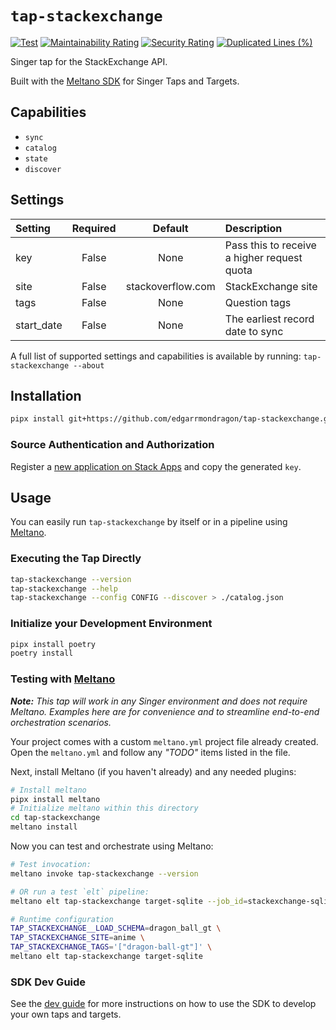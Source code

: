 # `tap-stackexchange`

[![Test](https://github.com/MeltanoLabs/tap-stackexchange/actions/workflows/test.yml/badge.svg)](https://github.com/MeltanoLabs/tap-stackexchange/actions/workflows/test.yml)
[![Maintainability Rating](https://sonarcloud.io/api/project_badges/measure?project=MeltanoLabs_tap-stackexchange&metric=sqale_rating)](https://sonarcloud.io/summary/new_code?id=MeltanoLabs_tap-stackexchange)
[![Security Rating](https://sonarcloud.io/api/project_badges/measure?project=MeltanoLabs_tap-stackexchange&metric=security_rating)](https://sonarcloud.io/summary/new_code?id=MeltanoLabs_tap-stackexchange)
[![Duplicated Lines (%)](https://sonarcloud.io/api/project_badges/measure?project=MeltanoLabs_tap-stackexchange&metric=duplicated_lines_density)](https://sonarcloud.io/summary/new_code?id=MeltanoLabs_tap-stackexchange)

Singer tap for the StackExchange API.

Built with the [Meltano SDK](https://sdk.meltano.com) for Singer Taps and Targets.

## Capabilities

* `sync`
* `catalog`
* `state`
* `discover`

## Settings

| Setting   | Required | Default | Description |
|:----------|:--------:|:-------:|:------------|
| key       | False    | None    | Pass this to receive a higher request quota |
| site      | False    | stackoverflow.com | StackExchange site |
| tags      | False    | None    | Question tags |
| start_date| False    | None    | The earliest record date to sync |

A full list of supported settings and capabilities is available by running: `tap-stackexchange --about`

## Installation

```bash
pipx install git+https://github.com/edgarrmondragon/tap-stackexchange.git
```

### Source Authentication and Authorization

Register a [new application on Stack Apps](https://stackapps.com/apps/oauth/register) and copy the generated `key`.

## Usage

You can easily run `tap-stackexchange` by itself or in a pipeline using [Meltano](https://meltano.com/).

### Executing the Tap Directly

```bash
tap-stackexchange --version
tap-stackexchange --help
tap-stackexchange --config CONFIG --discover > ./catalog.json
```

### Initialize your Development Environment

```bash
pipx install poetry
poetry install
```

<!--
### Create and Run Tests

Create tests within the `tap_stackexchange/tests` subfolder and
  then run:

```bash
poetry run pytest
```

You can also test the `tap-stackexchange` CLI interface directly using `poetry run`:

```bash
poetry run tap-stackexchange --help
```
-->

### Testing with [Meltano](https://www.meltano.com)

_**Note:** This tap will work in any Singer environment and does not require Meltano.
Examples here are for convenience and to streamline end-to-end orchestration scenarios._

Your project comes with a custom `meltano.yml` project file already created. Open the `meltano.yml` and follow any _"TODO"_ items listed in
the file.

Next, install Meltano (if you haven't already) and any needed plugins:

```bash
# Install meltano
pipx install meltano
# Initialize meltano within this directory
cd tap-stackexchange
meltano install
```

Now you can test and orchestrate using Meltano:

```bash
# Test invocation:
meltano invoke tap-stackexchange --version

# OR run a test `elt` pipeline:
meltano elt tap-stackexchange target-sqlite --job_id=stackexchange-sqlite

# Runtime configuration
TAP_STACKEXCHANGE__LOAD_SCHEMA=dragon_ball_gt \
TAP_STACKEXCHANGE_SITE=anime \
TAP_STACKEXCHANGE_TAGS='["dragon-ball-gt"]' \
meltano elt tap-stackexchange target-sqlite
```

### SDK Dev Guide

See the [dev guide](https://sdk.meltano.com/en/latest/dev_guide.html) for more instructions on how to use the SDK to 
develop your own taps and targets.
